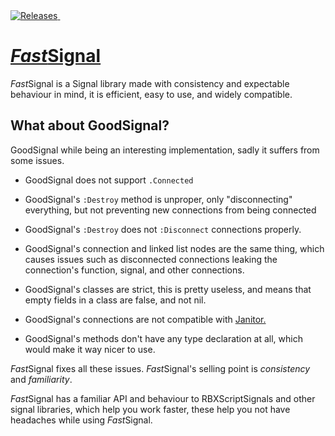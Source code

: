 <a href="https://github.com/LucasMZReal/FastSignal/releases">
    <img alt="Releases" src="https://img.shields.io/github/v/release/LucasMZReal/FastSignal">
</a> <a href="https://github.com/LucasMZReal/FastSignal">
    <img alt="" src="https://img.shields.io/github/downloads/LucasMZReal/FastSignal/total">
</a>

# [*Fast*Signal](https://devforum.roblox.com/t/signal/1360042)

*Fast*Signal is a Signal library made with consistency and expectable behaviour in mind, it is efficient, easy to use, and widely compatible.

## What about GoodSignal?

GoodSignal while being an interesting implementation, sadly it suffers from some issues.

* GoodSignal does not support `.Connected`

* GoodSignal's `:Destroy` method is unproper, only "disconnecting" everything, but not preventing new connections from being connected

* GoodSignal's `:Destroy` does not `:Disconnect` connections properly.

* GoodSignal's connection and linked list nodes are the same thing, which causes issues such as disconnected connections leaking the connection's function, signal, and other connections.

* GoodSignal's classes are strict, this is pretty useless, and means that empty fields in a class are false, and not nil.

* GoodSignal's connections are not compatible with [Janitor.](https://GitHub.com/howmanysmall/Janitor)

* GoodSignal's methods don't have any type declaration at all, which would make it way nicer to use.

*Fast*Signal fixes all these issues.
*Fast*Signal's selling point is *consistency* and *familiarity*.

*Fast*Signal has a familiar API and behaviour to RBXScriptSignals and other signal libraries, which help you work faster, these help you not have headaches while using *Fast*Signal.
